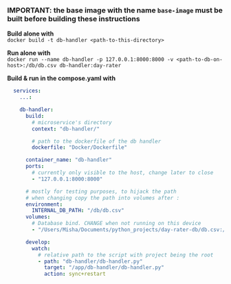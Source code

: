 ### IMPORTANT: the base image with the name `base-image` must be built before building these instructions

**Build alone with**\
`docker build -t db-handler <path-to-this-directory>`

**Run alone with**\
`docker run --name db-handler -p 127.0.0.1:8000:8000 -v <path-to-db-on-host>:/db/db.csv db-handler:day-rater`

**Build & run in the compose.yaml with**

```yaml
  services:
    ...:

    db-handler:
      build:
        # microservice's directory
        context: "db-handler/"

        # path to the dockerfile of the db handler
        dockerfile: "Docker/Dockerfile"

      container_name: "db-handler"
      ports:
        # currently only visible to the host, change later to close
        - "127.0.0.1:8000:8000"

      # mostly for testing purposes, to hijack the path 
      # when changing copy the path into volumes after :
      environment:
        INTERNAL_DB_PATH: "/db/db.csv"
      volumes:
        # Database bind. CHANGE when not running on this device
        - "/Users/Misha/Documents/python_projects/day-rater-db/db.csv:/db/db.csv"

      develop:
        watch:
          # relative path to the script with project being the root
          - path: "db-handler/db-handler.py"
            target: "/app/db-handler/db-handler.py"
            action: sync+restart
```